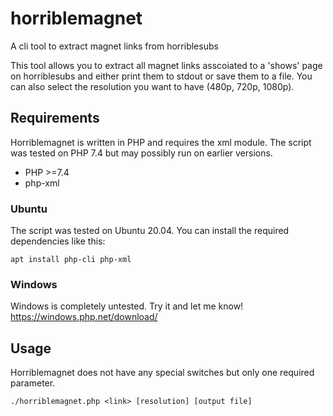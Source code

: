 # horriblemagnet
A cli tool to extract magnet links from horriblesubs

This tool allows you to extract all magnet links asscoiated to a 'shows' page on horriblesubs and either print them to stdout or save them to a file.
You can also select the resolution you want to have (480p, 720p, 1080p).

## Requirements
Horriblemagnet is written in PHP and requires the xml module. The script was tested on PHP 7.4 but may possibly run on earlier versions. 
  - PHP >=7.4
  - php-xml

### Ubuntu
The script was tested on Ubuntu 20.04.
You can install the required dependencies like this:

`apt install php-cli php-xml`

### Windows
Windows is completely untested. Try it and let me know!
https://windows.php.net/download/

## Usage
Horriblemagnet does not have any special switches but only one required parameter.

`./horriblemagnet.php <link> [resolution] [output file]`

